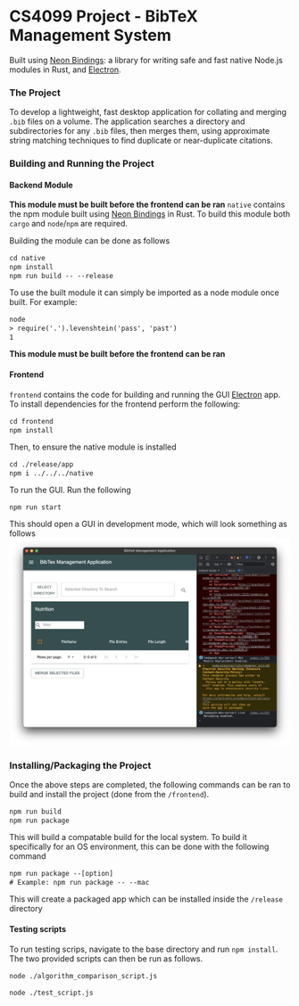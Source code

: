 # CS4099 Project - BibTeX Management System
Built using [Neon Bindings](https://neon-bindings.com): a library for writing safe and fast native Node.js modules in Rust, and [Electron](https://www.electronjs.org).

### The Project
To develop a lightweight, fast desktop application for collating and merging `.bib` files on a volume. The application searches a directory and subdirectories for any `.bib` files, then merges them, using approximate string matching techniques to find duplicate or near-duplicate citations.

### Building and Running the Project
#### Backend Module
**This module must be built before the frontend can be ran**
`native` contains the npm module built using [Neon Bindings](https://neon-bindings.com) in Rust.
To build this module both `cargo` and `node`/`npm` are required.

Building the module can be done as follows
```
cd native
npm install
npm run build -- --release
```
To use the built module it can simply be imported as a node module once built. For example:
```
node
> require('.').levenshtein('pass', 'past')
1
```
**This module must be built before the frontend can be ran**
#### Frontend
`frontend` contains the code for building and running the GUI [Electron](https://www.electronjs.org) app.
To install dependencies for the frontend perform the following:
```
cd frontend
npm install
```
Then, to ensure the native module is installed
```
cd ./release/app
npm i ../../../native
```
To run the GUI. Run the following
```
npm run start
```
This should open a GUI in development mode, which will look something as follows
![GUI on load](./guionload.png)

### Installing/Packaging the Project
Once the above steps are completed, the following commands can be ran to build and install the project (done from the `/frontend`).
```
npm run build
npm run package
```
This will build a compatable build for the local system. To build it specifically for an OS environment, this can be done with the following command
```
npm run package --[option]
# Example: npm run package -- --mac
```
This will create a packaged app which can be installed inside the `/release` directory

#### Testing scripts
To run testing scrips, navigate to the base directory and run `npm install`.
The two provided scripts can then be run as follows.
```
node ./algorithm_comparison_script.js
```
```
node ./test_script.js
```